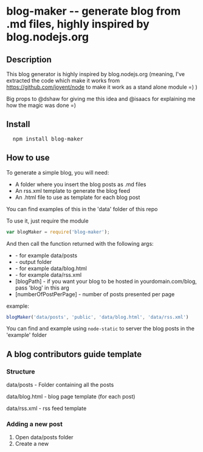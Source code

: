 # blog-maker -- generate blog from .md files, highly inspired by blog.nodejs.org

## Description

This blog generator is highly inspired by blog.nodejs.org (meaning, I've extracted the code which make it works from https://github.com/joyent/node to make it work as a stand alone module =) )

Big props to @dshaw for giving me this idea and @isaacs for explaining me how the magic was done =)

## Install

<pre>
  npm install blog-maker
</pre>

## How to use

To generate a simple blog, you will need:
* A folder where you insert the blog posts as .md files
* An rss.xml template to generate the blog feed
* An .html file to use as template for each blog post

You can find examples of this in the 'data' folder of this repo

To use it, just require the module
```javascript
var blogMaker = require('blog-maker');
```
And then call the function returned with the following args:
* <whereThePostsAre> - for example data/posts
* <folderWhereToPutGenFiles> - output folder
* <blogPageTemplate> - for example data/blog.html
* <rss template> - for example data/rss.xml
* [blogPath] - if you want your blog to be hosted in yourdomain.com/blog, pass 'blog' in this arg 
* [numberOfPostPerPage] - number of posts presented per page

example:

```javascript
blogMaker('data/posts', 'public', 'data/blog.html', 'data/rss.xml')
```

You can find and example using `node-static` to server the blog posts in the 'example' folder



## A blog contributors guide template

### Structure

data/posts - Folder containing all the posts

data/blog.html - blog page template (for each post)

data/rss.xml - rss feed template

### Adding a new post

1. Open data/posts folder
2. Create a new <title of post>.md file
3. Add title, author, date, slug and category, e.g:

  * title: Best post in the world
  * author: Alice
  * date: Fri Jan 12 00:45:13 UTC 2012
  * slug: megapost
  * category: postland

4. Write your post (use html you want)
`<blockquote></blockquote>`
`<code></code>`
You name it :)

5. Then you just have to run blog-maker

Note: folder hierarchy in data/posts is meaningless, you can use it for your own organization, for example, one folder for each author or for each category



## License

(The MIT License)

Permission is hereby granted, free of charge, to any person obtaining a copy of this software and associated documentation files (the "Software"), to deal in the Software without restriction, including without limitation the rights to use, copy, modify, merge, publish, distribute, sublicense, and/or sell copies of the Software, and to permit persons to whom the Software is furnished to do so, subject to the following conditions:

The above copyright notice and this permission notice shall be included in all copies or substantial portions of the Software.

THE SOFTWARE IS PROVIDED "AS IS", WITHOUT WARRANTY OF ANY KIND, EXPRESS OR IMPLIED, INCLUDING BUT NOT LIMITED TO THE WARRANTIES OF MERCHANTABILITY, FITNESS FOR A PARTICULAR PURPOSE AND NONINFRINGEMENT. IN NO EVENT SHALL THE AUTHORS OR COPYRIGHT HOLDERS BE LIABLE FOR ANY CLAIM, DAMAGES OR OTHER LIABILITY, WHETHER IN AN ACTION OF CONTRACT, TORT OR OTHERWISE, ARISING FROM, OUT OF OR IN CONNECTION WITH THE SOFTWARE OR THE USE OR OTHER DEALINGS IN THE SOFTWARE.
